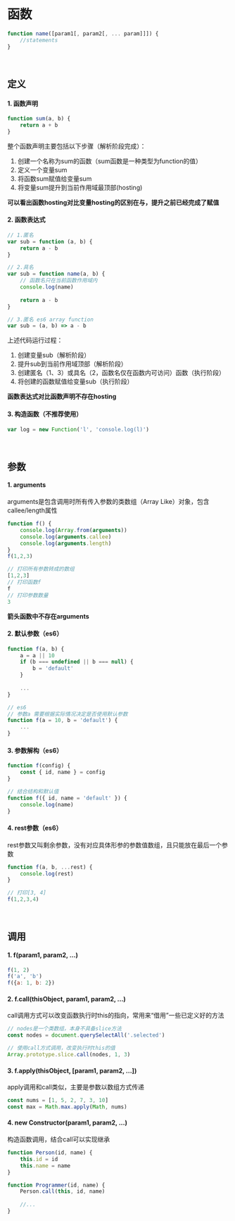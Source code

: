 
# 函数
```js
function name([param1[, param2[, ... param]]]) {
    //statements
}
```
<br/>

## 定义 

#### 1. 函数声明
```js
function sum(a, b) {
    return a + b
}
```

整个函数声明主要包括以下步骤（解析阶段完成）：
1. 创建一个名称为sum的函数（sum函数是一种类型为function的值）
2. 定义一个变量sum
3. 将函数sum赋值给变量sum
4. 将变量sum提升到当前作用域最顶部(hosting)

**可以看出函数hosting对比变量hosting的区别在与，提升之前已经完成了赋值**

#### 2. 函数表达式
```js
// 1.匿名
var sub = function (a, b) {
    return a - b
}

// 2.具名
var sub = function name(a, b) {
    // 函数名只在当前函数作用域内
    console.log(name)
    
    return a - b
}

// 3.匿名 es6 array function
var sub = (a, b) => a - b
```

上述代码运行过程：
1. 创建变量sub（解析阶段）
2. 提升sub到当前作用域顶部（解析阶段）
3. 创建匿名（1、3）或具名（2，函数名仅在函数内可访问）函数（执行阶段）
4. 将创建的函数赋值给变量sub（执行阶段）

**函数表达式对比函数声明不存在hosting**

#### 3. 构造函数（不推荐使用）
```js
var log = new Function('l', 'console.log(l)')
```
<br/>

## 参数

#### 1. arguments
arguments是包含调用时所有传入参数的类数组（Array Like）对象，包含callee/length属性
```js
function f() {
    console.log(Array.from(arguments))
    console.log(arguments.callee)
    console.log(arguments.length)
}
f(1,2,3)

// 打印所有参数转成的数组
[1,2,3]
// 打印函数f
f
// 打印参数数量
3
```
**箭头函数中不存在arguments**

#### 2. 默认参数（es6）
```js
function f(a, b) {
    a = a || 10
    if (b === undefined || b === null) {
        b = 'default'
    }
    
    ...
}

// es6
// 参数a 需要根据实际情况决定是否使用默认参数
function f(a = 10, b = 'default') {
    ...
}
```

#### 3. 参数解构（es6）
```js
function f(config) {
    const { id, name } = config
}

// 结合结构和默认值
function f({ id, name = 'default' }) {
    console.log(name)
}
```

#### 4. rest参数（es6）
rest参数又叫剩余参数，没有对应具体形参的参数值数组，且只能放在最后一个参数
```js
function f(a, b, ...rest) {
    console.log(rest)
}

// 打印[3, 4]
f(1,2,3,4)
```
<br/>

## 调用

#### 1. f(param1, param2, ...)
```js
f(1, 2)
f('a', 'b')
f({a: 1, b: 2})
```

#### 2. f.call(thisObject, param1, param2, ...)
call调用方式可以改变函数执行时this的指向，常用来“借用”一些已定义好的方法
```js
// nodes是一个类数组，本身不具备slice方法
const nodes = document.querySelectAll('.selected')

// 使用call方式调用，改变执行时this的值
Array.prototype.slice.call(nodes, 1, 3)
```

#### 3. f.apply(thisObject, [param1, param2, ...])
apply调用和call类似，主要是参数以数组方式传递
```js
const nums = [1, 5, 2, 7, 3, 10]
const max = Math.max.apply(Math, nums)
```

#### 4. new Constructor(param1, param2, ...)
构造函数调用，结合call可以实现继承
```js
function Person(id, name) {
    this.id = id
    this.name = name
}

function Programmer(id, name) {
    Person.call(this, id, name)
    
    //...
}
```
